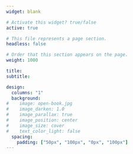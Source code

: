 ```yaml
---
widget: blank

# Activate this widget? true/false
active: true

# This file represents a page section.
headless: false

# Order that this section appears on the page.
weight: 1000

title: 
subtitle:

design:
  columns: "1"
  background:
#    image: open-book.jpg
#    image_darken: 1.0
#    image_parallax: true
#    image_position: center
#    image_size: cover
#    text_color_light: false
  spacing:
    padding: ["50px", "100px", "0px", "100px"]
---
```




<div style="width: 20%; margin: 0 auto; text-align: center;"">

<script type='text/javascript' id='clustrmaps' src='//cdn.clustrmaps.com/map_v2.js?cl=ffffff&w=a&t=tt&d=Wf6brS1NSNQMjFibJu7rBYgLXsWuPOJ1UJmQ4zLTQdA'></script>

</div>

